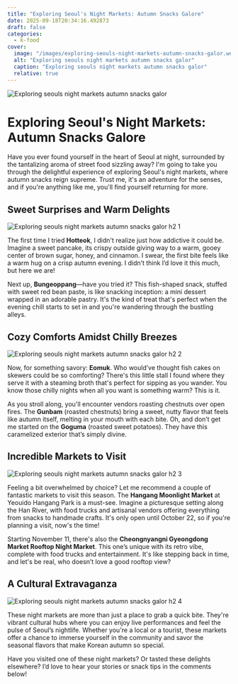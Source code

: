 ```yaml
---
title: "Exploring Seoul's Night Markets: Autumn Snacks Galore"
date: 2025-09-18T20:34:16.492873
draft: false
categories:
  - k-food
cover:
  image: "/images/exploring-seouls-night-markets-autumn-snacks-galor.webp"
  alt: "Exploring seouls night markets autumn snacks galor"
  caption: "Exploring seouls night markets autumn snacks galor"
  relative: true
---
```

![Exploring seouls night markets autumn snacks galor](/images/exploring-seouls-night-markets-autumn-snacks-galor.webp)

# Exploring Seoul's Night Markets: Autumn Snacks Galore

Have you ever found yourself in the heart of Seoul at night, surrounded by the tantalizing aroma of street food sizzling away? I'm going to take you through the delightful experience of exploring Seoul's night markets, where autumn snacks reign supreme. Trust me, it's an adventure for the senses, and if you're anything like me, you'll find yourself returning for more. 

## Sweet Surprises and Warm Delights

![Exploring seouls night markets autumn snacks galor h2 1](/images/exploring-seouls-night-markets-autumn-snacks-galor-h2-1.webp)


The first time I tried **Hotteok**, I didn't realize just how addictive it could be. Imagine a sweet pancake, its crispy outside giving way to a warm, gooey center of brown sugar, honey, and cinnamon. I swear, the first bite feels like a warm hug on a crisp autumn evening. I didn’t think I’d love it this much, but here we are!

Next up, **Bungeoppang**—have you tried it? This fish-shaped snack, stuffed with sweet red bean paste, is like snacking inception: a mini dessert wrapped in an adorable pastry. It's the kind of treat that's perfect when the evening chill starts to set in and you're wandering through the bustling alleys. 

## Cozy Comforts Amidst Chilly Breezes

![Exploring seouls night markets autumn snacks galor h2 2](/images/exploring-seouls-night-markets-autumn-snacks-galor-h2-2.webp)


Now, for something savory: **Eomuk**. Who would’ve thought fish cakes on skewers could be so comforting? There's this little stall I found where they serve it with a steaming broth that's perfect for sipping as you wander. You know those chilly nights when all you want is something warm? This is it.

As you stroll along, you'll encounter vendors roasting chestnuts over open fires. The **Gunbam** (roasted chestnuts) bring a sweet, nutty flavor that feels like autumn itself, melting in your mouth with each bite. Oh, and don’t get me started on the **Goguma** (roasted sweet potatoes). They have this caramelized exterior that’s simply divine.

## Incredible Markets to Visit

![Exploring seouls night markets autumn snacks galor h2 3](/images/exploring-seouls-night-markets-autumn-snacks-galor-h2-3.webp)


Feeling a bit overwhelmed by choice? Let me recommend a couple of fantastic markets to visit this season. The **Hangang Moonlight Market** at Yeouido Hangang Park is a must-see. Imagine a picturesque setting along the Han River, with food trucks and artisanal vendors offering everything from snacks to handmade crafts. It's only open until October 22, so if you're planning a visit, now's the time!

Starting November 11, there's also the **Cheongnyangni Gyeongdong Market Rooftop Night Market**. This one’s unique with its retro vibe, complete with food trucks and entertainment. It's like stepping back in time, and let's be real, who doesn’t love a good rooftop view?

## A Cultural Extravaganza

![Exploring seouls night markets autumn snacks galor h2 4](/images/exploring-seouls-night-markets-autumn-snacks-galor-h2-4.webp)


These night markets are more than just a place to grab a quick bite. They're vibrant cultural hubs where you can enjoy live performances and feel the pulse of Seoul’s nightlife. Whether you're a local or a tourist, these markets offer a chance to immerse yourself in the community and savor the seasonal flavors that make Korean autumn so special.

Have you visited one of these night markets? Or tasted these delights elsewhere? I’d love to hear your stories or snack tips in the comments below!
